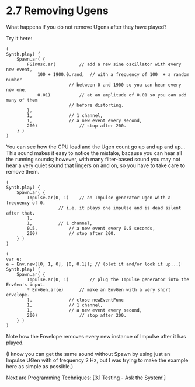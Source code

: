 # 2.7 Removing UgensWhat happens if you do not remove Ugens after they have played?Try it here:````(Synth.play( {	Spawn.ar( {		FSinOsc.ar(			// add a new sine oscillator with every new event,			100 + 1900.0.rand,	// with a frequency of 100  + a random number						// between 0 and 1900 so you can hear every new one.			0.01) 			// at an amplitude of 0.01 so you can add many of them						// before distorting.		},		1, 				// 1 channel,		1, 				// a new event every second,		200)				// stop after 200.	} ))````You can see how the CPU load and the Ugen count go up and up and up...  This sound makes it easy to notice the mistake, bacause you can hear all the running sounds; however, with many filter-based sound you may not hear a very quiet sound that lingers on and on, so you have to take care to remove them.````(Synth.play( {	Spawn.ar( {		Impulse.ar(0, 1)	// an Impulse generator Ugen with a frequency of 0,					// i.e. it plays one impulse and is dead silent after that.		},		1, 			// 1 channel,		0.5, 			// a new event every 0.5 seconds,		200)			// stop after 200.	} ))````````(var e;e = Env.new([0, 1, 0], [0, 0.1]); // (plot it and/or look it up...)Synth.play( {	Spawn.ar( {		Impulse.ar(0, 1)		// plug the Impulse generator into the EnvGen's input.		* EnvGen.ar(e)		// make an EnvGen with a very short envelope.		}, 				// close newEventFunc		1, 				// 1 channel,		1, 				// a new event every second,		200)				// stop after 200.	} ))````Note how the Envelope removes every new instance of Impulse after it has played.(I know you can get the same sound without Spawn by using just an Impulse UGen with of frequency 2 Hz, but I was trying to make the example here as simple as possible.)Next are Programming Techniques: [3.1 Testing - Ask the System!]